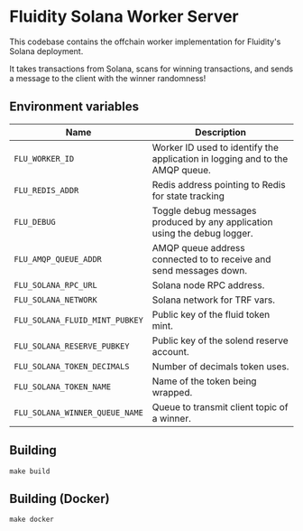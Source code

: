 
# Fluidity Solana Worker Server

This codebase contains the offchain worker implementation for Fluidity's
Solana deployment.

It takes transactions from Solana, scans for winning transactions, and
sends a message to the client with the winner randomness!

## Environment variables

|              Name               |                                  Description                                 |
|---------------------------------|------------------------------------------------------------------------------|
| `FLU_WORKER_ID`                 | Worker ID used to identify the application in logging and to the AMQP queue. |
| `FLU_REDIS_ADDR`                | Redis address pointing to Redis for state tracking							 |
| `FLU_DEBUG`                     | Toggle debug messages produced by any application using the debug logger.    |
| `FLU_AMQP_QUEUE_ADDR`           | AMQP queue address connected to to receive and send messages down.           |
| `FLU_SOLANA_RPC_URL`            | Solana node RPC address.                                                     |
| `FLU_SOLANA_NETWORK`            | Solana network for TRF vars.                                                 |
| `FLU_SOLANA_FLUID_MINT_PUBKEY`  | Public key of the fluid token mint.                                          |
| `FLU_SOLANA_RESERVE_PUBKEY`     | Public key of the solend reserve account.                                    |
| `FLU_SOLANA_TOKEN_DECIMALS`     | Number of decimals token uses.                                               |
| `FLU_SOLANA_TOKEN_NAME`         | Name of the token being wrapped.                                             |
| `FLU_SOLANA_WINNER_QUEUE_NAME`  | Queue to transmit client topic of a winner.                                  |

## Building

	make build

## Building (Docker)

	make docker
